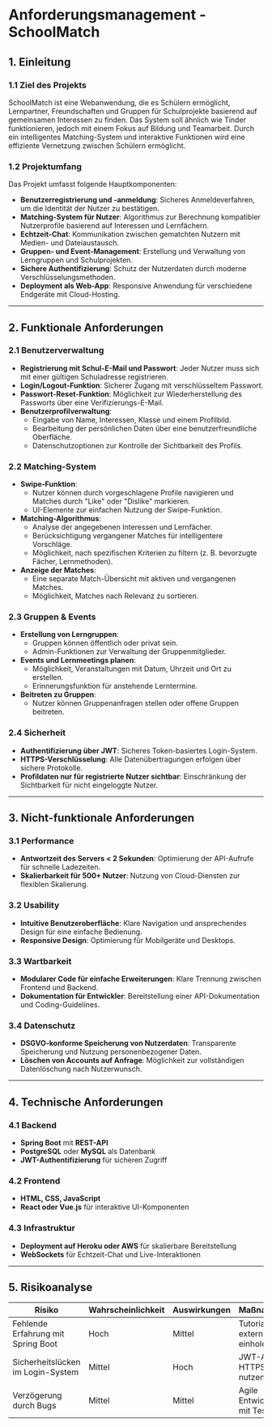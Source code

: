 # Anforderungsmanagement - SchoolMatch

## 1. Einleitung
### 1.1 Ziel des Projekts
SchoolMatch ist eine Webanwendung, die es Schülern ermöglicht, Lernpartner, Freundschaften und Gruppen für Schulprojekte basierend auf gemeinsamen Interessen zu finden. Das System soll ähnlich wie Tinder funktionieren, jedoch mit einem Fokus auf Bildung und Teamarbeit. Durch ein intelligentes Matching-System und interaktive Funktionen wird eine effiziente Vernetzung zwischen Schülern ermöglicht.

### 1.2 Projektumfang
Das Projekt umfasst folgende Hauptkomponenten:
- **Benutzerregistrierung und -anmeldung**: Sicheres Anmeldeverfahren, um die Identität der Nutzer zu bestätigen.
- **Matching-System für Nutzer**: Algorithmus zur Berechnung kompatibler Nutzerprofile basierend auf Interessen und Lernfächern.
- **Echtzeit-Chat**: Kommunikation zwischen gematchten Nutzern mit Medien- und Dateiaustausch.
- **Gruppen- und Event-Management**: Erstellung und Verwaltung von Lerngruppen und Schulprojekten.
- **Sichere Authentifizierung**: Schutz der Nutzerdaten durch moderne Verschlüsselungsmethoden.
- **Deployment als Web-App**: Responsive Anwendung für verschiedene Endgeräte mit Cloud-Hosting.

---
## 2. Funktionale Anforderungen

### 2.1 Benutzerverwaltung
- **Registrierung mit Schul-E-Mail und Passwort**: Jeder Nutzer muss sich mit einer gültigen Schuladresse registrieren.
- **Login/Logout-Funktion**: Sicherer Zugang mit verschlüsseltem Passwort.
- **Passwort-Reset-Funktion**: Möglichkeit zur Wiederherstellung des Passworts über eine Verifizierungs-E-Mail.
- **Benutzerprofilverwaltung**:
  - Eingabe von Name, Interessen, Klasse und einem Profilbild.
  - Bearbeitung der persönlichen Daten über eine benutzerfreundliche Oberfläche.
  - Datenschutzoptionen zur Kontrolle der Sichtbarkeit des Profils.

### 2.2 Matching-System
- **Swipe-Funktion**:
  - Nutzer können durch vorgeschlagene Profile navigieren und Matches durch "Like" oder "Dislike" markieren.
  - UI-Elemente zur einfachen Nutzung der Swipe-Funktion.
- **Matching-Algorithmus**:
  - Analyse der angegebenen Interessen und Lernfächer.
  - Berücksichtigung vergangener Matches für intelligentere Vorschläge.
  - Möglichkeit, nach spezifischen Kriterien zu filtern (z. B. bevorzugte Fächer, Lernmethoden).
- **Anzeige der Matches**:
  - Eine separate Match-Übersicht mit aktiven und vergangenen Matches.
  - Möglichkeit, Matches nach Relevanz zu sortieren.

### 2.3 Gruppen & Events
- **Erstellung von Lerngruppen**:
  - Gruppen können öffentlich oder privat sein.
  - Admin-Funktionen zur Verwaltung der Gruppenmitglieder.
- **Events und Lernmeetings planen**:
  - Möglichkeit, Veranstaltungen mit Datum, Uhrzeit und Ort zu erstellen.
  - Erinnerungsfunktion für anstehende Lerntermine.
- **Beitreten zu Gruppen**:
  - Nutzer können Gruppenanfragen stellen oder offene Gruppen beitreten.

### 2.4 Sicherheit
- **Authentifizierung über JWT**: Sicheres Token-basiertes Login-System.
- **HTTPS-Verschlüsselung**: Alle Datenübertragungen erfolgen über sichere Protokolle.
- **Profildaten nur für registrierte Nutzer sichtbar**: Einschränkung der Sichtbarkeit für nicht eingeloggte Nutzer.

---
## 3. Nicht-funktionale Anforderungen

### 3.1 Performance
- **Antwortzeit des Servers < 2 Sekunden**: Optimierung der API-Aufrufe für schnelle Ladezeiten.
- **Skalierbarkeit für 500+ Nutzer**: Nutzung von Cloud-Diensten zur flexiblen Skalierung.

### 3.2 Usability
- **Intuitive Benutzeroberfläche**: Klare Navigation und ansprechendes Design für eine einfache Bedienung.
- **Responsive Design**: Optimierung für Mobilgeräte und Desktops.

### 3.3 Wartbarkeit
- **Modularer Code für einfache Erweiterungen**: Klare Trennung zwischen Frontend und Backend.
- **Dokumentation für Entwickler**: Bereitstellung einer API-Dokumentation und Coding-Guidelines.

### 3.4 Datenschutz
- **DSGVO-konforme Speicherung von Nutzerdaten**: Transparente Speicherung und Nutzung personenbezogener Daten.
- **Löschen von Accounts auf Anfrage**: Möglichkeit zur vollständigen Datenlöschung nach Nutzerwunsch.

---
## 4. Technische Anforderungen

### 4.1 Backend
- **Spring Boot** mit **REST-API**
- **PostgreSQL** oder **MySQL** als Datenbank
- **JWT-Authentifizierung** für sicheren Zugriff

### 4.2 Frontend
- **HTML, CSS, JavaScript**
- **React oder Vue.js** für interaktive UI-Komponenten

### 4.3 Infrastruktur
- **Deployment auf Heroku oder AWS** für skalierbare Bereitstellung
- **WebSockets** für Echtzeit-Chat und Live-Interaktionen

---
## 5. Risikoanalyse
| Risiko                     | Wahrscheinlichkeit | Auswirkungen | Maßnahmen |
|----------------------------|-------------------|-------------|------------|
| Fehlende Erfahrung mit Spring Boot | Hoch | Mittel | Tutorials, externe Hilfe einholen |
| Sicherheitslücken im Login-System | Mittel | Hoch | JWT-Auth, HTTPS nutzen |
| Verzögerung durch Bugs | Mittel | Mittel | Agile Entwicklung mit Tests |

